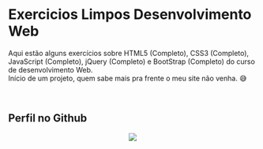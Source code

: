 # Exercicios Limpos Desenvolvimento Web
Aqui estão alguns exercícios sobre HTML5 (Completo), CSS3 (Completo), JavaScript (Completo), jQuery (Completo) e BootStrap (Completo) do curso de desenvolvimento Web.\
Início de um projeto, quem sabe mais pra frente o meu site não venha. :sweat_smile:

&nbsp;&nbsp;&nbsp;&nbsp;&nbsp;&nbsp;&nbsp;&nbsp;&nbsp;&nbsp;&nbsp;&nbsp;&nbsp;&nbsp;&nbsp;&nbsp;&nbsp;&nbsp;&nbsp;&nbsp;

## Perfil no Github

<p align="center">
    <a href="https://github.com/CMLeonardo">
        <img  src="https://img.shields.io/badge/GitHub-100000?style=for-the-badge&logo=github&logoColor=white&link=https://https://github.com/CMLeonardo">
    </a>
